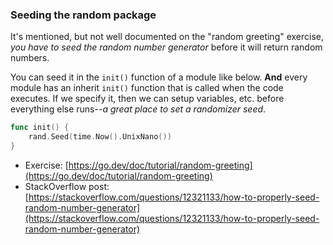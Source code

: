 ### Seeding the random package

It's mentioned, but not well documented on the "random greeting" exercise, *you have to seed the random number generator* before it will return random numbers.

You can seed it in the `init()` function of a module like below. **And** every module has an inherit `init()` function that is called when the code executes. If we specify it, then we can setup variables, etc. before everything else runs--*a great place to set a randomizer seed*.

```go
func init() {
	rand.Seed(time.Now().UnixNano())
}
```

- Exercise: [https://go.dev/doc/tutorial/random-greeting](https://go.dev/doc/tutorial/random-greeting)
- StackOverflow post: [https://stackoverflow.com/questions/12321133/how-to-properly-seed-random-number-generator](https://stackoverflow.com/questions/12321133/how-to-properly-seed-random-number-generator)